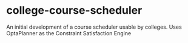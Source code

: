 # college-course-scheduler
An initial development of a course scheduler usable by colleges. Uses OptaPlanner as the Constraint Satisfaction Engine
